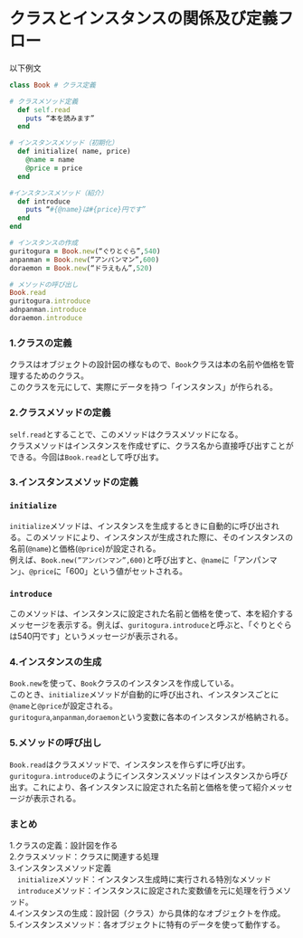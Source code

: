 # クラスとインスタンスの関係及び定義フロー

以下例文

````Ruby
class Book # クラス定義

# クラスメソッド定義
  def self.read
    puts “本を読みます”
  end

# インスタンスメソッド（初期化）
  def initialize( name, price)
    @name = name
    @price = price
  end

#インスタンスメソッド（紹介）
  def introduce
    puts “#{@name}は#{price}円です”
  end
end

# インスタンスの作成
guritogura = Book.new(“ぐりとぐら”,540)
anpanman = Book.new(“アンパンマン”,600)
doraemon = Book.new(“ドラえもん”,520)

# メソッドの呼び出し
Book.read
guritogura.introduce
adnpanman.introduce
doraemon.introduce
````

### 1.クラスの定義
クラスはオブジェクトの設計図の様なもので、`Book`クラスは本の名前や価格を管理するためのクラス。<br>
このクラスを元にして、実際にデータを持つ「インスタンス」が作られる。

### 2.クラスメソッドの定義
`self.read`とすることで、このメソッドはクラスメソッドになる。<br>
クラスメソッドはインスタンスを作成せずに、クラス名から直接呼び出すことができる。今回は`Book.read`として呼び出す。

### 3.インスタンスメソッドの定義
### `initialize`
`initialize`メソッドは、インスタンスを生成するときに自動的に呼び出される。このメソッドにより、インスタンスが生成された際に、そのインスタンスの名前(`@name`)と価格(`@price`)が設定される。<br>
例えば、`Book.new(”アンパンマン”,600)`と呼び出すと、`@name`に「アンパンマン」、`@price`に「600」という値がセットされる。

### `introduce`
このメソッドは、インスタンスに設定された名前と価格を使って、本を紹介するメッセージを表示する。例えば、`guritogura.introduce`と呼ぶと、「ぐりとぐらは540円です」というメッセージが表示される。

### 4.インスタンスの生成
`Book.new`を使って、`Book`クラスのインスタンスを作成している。<br>
このとき、`initialize`メソッドが自動的に呼び出され、インスタンスごとに`@name`と`@price`が設定される。<br>
`guritogura`,`anpanman`,`doraemon`という変数に各本のインスタンスが格納される。

### 5.メソッドの呼び出し
`Book.read`はクラスメソッドで、インスタンスを作らずに呼び出す。<br>
`guritogura.introduce`のようにインスタンスメソッドはインスタンスから呼び出す。これにより、各インスタンスに設定された名前と価格を使って紹介メッセージが表示される。

### まとめ

1.クラスの定義：設計図を作る<br>
2.クラスメソッド：クラスに関連する処理<br>
3.インスタンスメソッド定義<br>
　`initialize`メソッド：インスタンス生成時に実行される特別なメソッド<br>
　`introduce`メソッド：インスタンスに設定された変数値を元に処理を行うメソッド。<br>
4.インスタンスの生成：設計図（クラス）から具体的なオブジェクトを作成。<br>
5.インスタンスメソッド：各オブジェクトに特有のデータを使って動作する。
